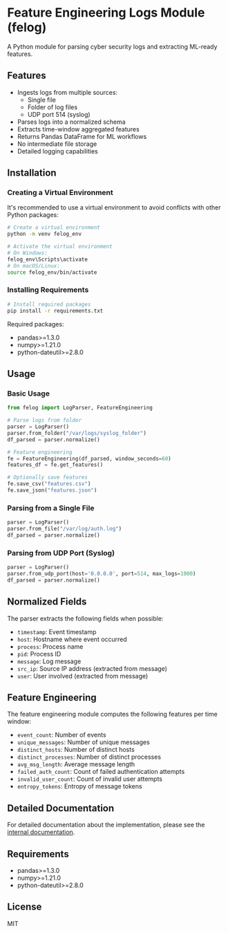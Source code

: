 
# Feature Engineering Logs Module (felog)

A Python module for parsing cyber security logs and extracting ML-ready features.

## Features

- Ingests logs from multiple sources:
  - Single file
  - Folder of log files
  - UDP port 514 (syslog)
- Parses logs into a normalized schema
- Extracts time-window aggregated features
- Returns Pandas DataFrame for ML workflows
- No intermediate file storage
- Detailed logging capabilities

## Installation

### Creating a Virtual Environment

It's recommended to use a virtual environment to avoid conflicts with other Python packages:

```bash
# Create a virtual environment
python -m venv felog_env

# Activate the virtual environment
# On Windows:
felog_env\Scripts\activate
# On macOS/Linux:
source felog_env/bin/activate
```

### Installing Requirements

```bash
# Install required packages
pip install -r requirements.txt
```

Required packages:
- pandas>=1.3.0
- numpy>=1.21.0
- python-dateutil>=2.8.0

## Usage

### Basic Usage

```python
from felog import LogParser, FeatureEngineering

# Parse logs from folder
parser = LogParser()
parser.from_folder("/var/logs/syslog_folder")
df_parsed = parser.normalize()

# Feature engineering
fe = FeatureEngineering(df_parsed, window_seconds=60)
features_df = fe.get_features()

# Optionally save features
fe.save_csv("features.csv")
fe.save_json("features.json")
```

### Parsing from a Single File

```python
parser = LogParser()
parser.from_file("/var/log/auth.log")
df_parsed = parser.normalize()
```

### Parsing from UDP Port (Syslog)

```python
parser = LogParser()
parser.from_udp_port(host='0.0.0.0', port=514, max_logs=1000)
df_parsed = parser.normalize()
```

## Normalized Fields

The parser extracts the following fields when possible:
- `timestamp`: Event timestamp
- `host`: Hostname where event occurred
- `process`: Process name
- `pid`: Process ID
- `message`: Log message
- `src_ip`: Source IP address (extracted from message)
- `user`: User involved (extracted from message)

## Feature Engineering

The feature engineering module computes the following features per time window:
- `event_count`: Number of events
- `unique_messages`: Number of unique messages
- `distinct_hosts`: Number of distinct hosts
- `distinct_processes`: Number of distinct processes
- `avg_msg_length`: Average message length
- `failed_auth_count`: Count of failed authentication attempts
- `invalid_user_count`: Count of invalid user attempts
- `entropy_tokens`: Entropy of message tokens

## Detailed Documentation

For detailed documentation about the implementation, please see the [internal documentation](felog/README.md).

## Requirements

- pandas>=1.3.0
- numpy>=1.21.0
- python-dateutil>=2.8.0

## License

MIT
